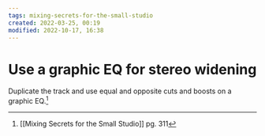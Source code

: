 ```yaml
---
tags: mixing-secrets-for-the-small-studio 
created: 2022-03-25, 00:19
modified: 2022-10-17, 16:38
---
```


# Use a graphic EQ for stereo widening
Duplicate the track and use equal and opposite cuts and boosts on a graphic EQ.[^1]

[^1]: [[Mixing Secrets for the Small Studio]] pg. 311